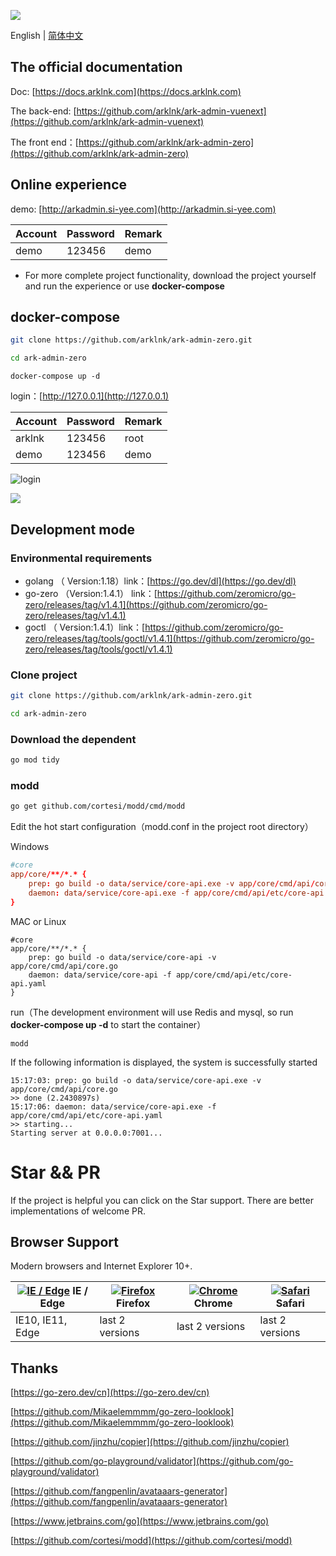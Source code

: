 ![](https://docs.arklnk.com/images/ark-admin.png)

English | [简体中文](README-cn.md)

## The official documentation

Doc: [https://docs.arklnk.com](https://docs.arklnk.com)

The back-end: [https://github.com/arklnk/ark-admin-vuenext](https://github.com/arklnk/ark-admin-vuenext)

The front end：[https://github.com/arklnk/ark-admin-zero](https://github.com/arklnk/ark-admin-zero)

## Online experience

demo: [http://arkadmin.si-yee.com](http://arkadmin.si-yee.com)

| Account | Password | Remark |
| ------- | -------- | ------ |
| demo    | 123456   | demo   |

- For more complete project functionality, download the project yourself and run the experience or use **docker-compose**

## docker-compose

```sh
git clone https://github.com/arklnk/ark-admin-zero.git
```

```sh
cd ark-admin-zero
```

```
docker-compose up -d
```

login：[http://127.0.0.1](http://127.0.0.1)

| Account | Password | Remark |
| ------- | -------- | ------ |
| arklnk  | 123456   | root   |
| demo    | 123456   | demo   |

![login](https://docs.arklnk.com/images/zero/login.png)

![](https://docs.arklnk.com/images/zero/menu.png)

## Development mode

### Environmental requirements

- golang   （ Version:1.18）link：[https://go.dev/dl](https://go.dev/dl)
- go-zero （Version:1.4.1） link：[https://github.com/zeromicro/go-zero/releases/tag/v1.4.1](https://github.com/zeromicro/go-zero/releases/tag/v1.4.1)
- goctl      （ Version:1.4.1）link：[https://github.com/zeromicro/go-zero/releases/tag/tools/goctl/v1.4.1](https://github.com/zeromicro/go-zero/releases/tag/tools/goctl/v1.4.1)

### Clone project

```sh
git clone https://github.com/arklnk/ark-admin-zero.git
```

```sh
cd ark-admin-zero
```

### Download the dependent

```sh
go mod tidy
```

### modd

```sh
go get github.com/cortesi/modd/cmd/modd
```

Edit the hot start configuration（modd.conf in the project root directory）

Windows

```conf
#core
app/core/**/*.* {
    prep: go build -o data/service/core-api.exe -v app/core/cmd/api/core.go
    daemon: data/service/core-api.exe -f app/core/cmd/api/etc/core-api.yaml
}
```

MAC or Linux 

```
#core
app/core/**/*.* {
    prep: go build -o data/service/core-api -v app/core/cmd/api/core.go
    daemon: data/service/core-api -f app/core/cmd/api/etc/core-api.yaml
}
```

run（The development environment will use Redis and mysql, so run **docker-compose up -d** to start the container）

```
modd
```

If the following information is displayed, the system is successfully started

```
15:17:03: prep: go build -o data/service/core-api.exe -v app/core/cmd/api/core.go
>> done (2.2430897s)
15:17:06: daemon: data/service/core-api.exe -f app/core/cmd/api/etc/core-api.yaml
>> starting...
Starting server at 0.0.0.0:7001...
```

# Star && PR

If the project is helpful you can click on the Star support. There are better implementations of welcome PR.

## Browser Support

Modern browsers and Internet Explorer 10+.

| [![IE / Edge](https://raw.githubusercontent.com/alrra/browser-logos/master/src/edge/edge_48x48.png)](https://godban.github.io/browsers-support-badges/) IE / Edge | [![Firefox](https://raw.githubusercontent.com/alrra/browser-logos/master/src/firefox/firefox_48x48.png)](https://godban.github.io/browsers-support-badges/) Firefox | [![Chrome](https://raw.githubusercontent.com/alrra/browser-logos/master/src/chrome/chrome_48x48.png)](https://godban.github.io/browsers-support-badges/) Chrome | [![Safari](https://raw.githubusercontent.com/alrra/browser-logos/master/src/safari/safari_48x48.png)](https://godban.github.io/browsers-support-badges/) Safari |
| ------------------------------------------------------------ | ------------------------------------------------------------ | ------------------------------------------------------------ | ------------------------------------------------------------ |
| IE10, IE11, Edge                                             | last 2 versions                                              | last 2 versions                                              | last 2 versions                                              |

## Thanks

[https://go-zero.dev/cn](https://go-zero.dev/cn)

[https://github.com/Mikaelemmmm/go-zero-looklook](https://github.com/Mikaelemmmm/go-zero-looklook)

[https://github.com/jinzhu/copier](https://github.com/jinzhu/copier)

[https://github.com/go-playground/validator](https://github.com/go-playground/validator)

[https://github.com/fangpenlin/avataaars-generator](https://github.com/fangpenlin/avataaars-generator)

[https://www.jetbrains.com/go](https://www.jetbrains.com/go)

[https://github.com/cortesi/modd](https://github.com/cortesi/modd)

